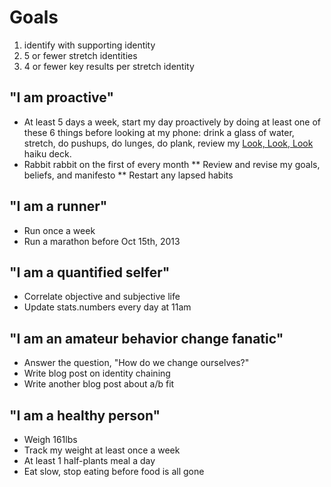 Goals
=======================================
1. identify with supporting identity
2. 5 or fewer stretch identities
3. 4 or fewer key results per stretch identity


"I am proactive"
----------------
* At least 5 days a week, start my day proactively by doing at least one of these 6 things before looking at my phone: drink a glass of water, stretch, do pushups, do lunges, do plank, review my [Look, Look, Look](http://www.haikudeck.com/p/u9qVHcR7Ts/look-look-look) haiku deck.
* Rabbit rabbit on the first of every month
** Review and revise my goals, beliefs, and manifesto
** Restart any lapsed habits

"I am a runner"
---------------
* Run once a week
* Run a marathon before Oct 15th, 2013

"I am a quantified selfer"
--------------------------
* Correlate objective and subjective life
* Update stats.numbers every day at 11am

"I am an amateur behavior change fanatic"
-----------------------------------------
* Answer the question, "How do we change ourselves?"
* Write blog post on identity chaining
* Write another blog post about a/b fit

"I am a healthy person"
-----------------------
* Weigh 161lbs
* Track my weight at least once a week
* At least 1 half-plants meal a day
* Eat slow, stop eating before food is all gone
